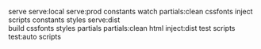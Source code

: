 serve
serve:local
serve:prod
    constants
    watch
        partials:clean
        cssfonts
        inject
            scripts
                constants
            styles
serve:dist  
    build
        cssfonts
        styles
        partials
            partials:clean
        html
            inject:dist
test
    scripts
test:auto
    scripts